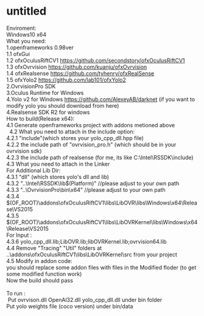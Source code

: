 # untitled

Enviroment:<br />
Windows10 x64<br />
What you need:<br />
1.openframeworks 0.98ver<br />
   1.1 ofxGui<br />
   1.2 ofxOculusRiftCV1 https://github.com/secondstory/ofxOculusRiftCV1<br />
   1.3 ofxOvrvision     https://github.com/kuanju/ofxOvrvision<br />
   1.4 ofxRealsense     https://github.com/tyhenry/ofxRealSense<br />
   1.5 ofxYolo2         https://github.com/lab101/ofxYolo2<br />
2.OvrvisionPro SDK<br />
3.Oculus Runtime for Windows<br />
4.Yolo v2 for Windows https://github.com/AlexeyAB/darknet (if you want to modify yolo you should download from here)<br />
4.Realsense SDK R2 for windows    <br />
How to build(Release x64):<br />
   4.1 Generate openframeworks project with addons metioned above<br />
   4.2 What you need to attach in the include option:<br />
         4.2.1 "include"(which stores your yolo_cpp_dll.hpp file)<br />
         4.2.2 the include path of "ovrvision_pro.h" (which should be in your ovrvision sdk)<br />
         4.2.3 the include path of realsense (for me, its like C:\Intel\RSSDK\include\)<br />
   4.3 What you need to attach in the Linker <br />
        For Additional Lib Dir: <br />
        4.3.1 "dll"  (which stores yolo's dll and lib)<br />
        4.3.2  "..\Intel\RSSDK\lib\$(Platform)" //please adjust to your own path<br />
        4.3.3  "..\OvrvisionPro\bin\x64"   //please adjust to your own path<br />
        4.3.4  $(OF_ROOT)\addons\ofxOculusRiftCV1\libs\LibOVR\libs\Windows\x64\Release\VS2015<br />
        4.3.5  $(OF_ROOT)\addons\ofxOculusRiftCV1\libs\LibOVRKernel\libs\Windows\x64\Release\VS2015<br />
        For Input : <br />
        4.3.6  yolo_cpp_dll.lib;LibOVR.lib;libOVRKernel.lib;ovrvision64.lib<br />
   4.4 Remove "Tracing" "Util" folders at ..\addons\ofxOculusRiftCV1\libs\LibOVRKernel\src  from your project<br />
   4.5 Modify in addon code:<br />
       you should replace some addon files with files in the Modified floder (to get some modified function work)<br />
   Now the build should pass<br />
   <br />
To run : <br />
  Put ovrvison.dll OpenAl32.dll yolo_cpp_dll.dll under bin folder <br />
  Put yolo weights file (coco version) under bin/data <br />
 
        
